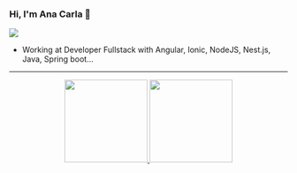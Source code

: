 ### Hi, I'm Ana Carla 👋

[<img src ="https://img.shields.io/badge/linkedin-%230077B5.svg?style=for-the-badge&logo=linkedin&logoColor=white"/>](https://www.linkedin.com/in/dev-anacarlaalmeida/)

- Working at Developer Fullstack with Angular, Ionic, NodeJS, Nest.js, Java, Spring boot...
---

<div align="center" style="display: inline_block">
  <a align="center" href="https://github.com/anacarlaalmeida-s">
    <img height="150em" src="https://github-readme-stats.vercel.app/api?username=anacarlaalmeida-s&show_icons=true&theme=dark&include_all_commits=true&count_private=true"/>
    <img height="150em" src="https://github-readme-stats.vercel.app/api/top-langs/?username=anacarlaalmeida-s&layout=compact&langs_count=10&theme=dark"/>
  </a>
</div>

